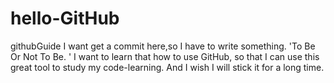 # hello-GitHub
githubGuide
I want get a commit here,so I have to write something.
'To Be Or Not To Be. '
I want to learn that how to use GitHub, so that I can use this great tool to study my code-learning.
And I wish I will stick it for a long time.
